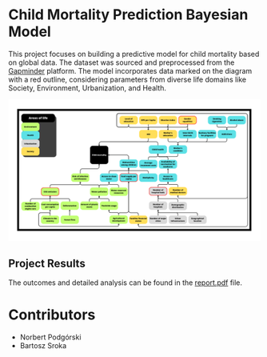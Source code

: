 # Child Mortality Prediction Bayesian Model

This project focuses on building a predictive model for child mortality based on global data. The dataset was sourced and preprocessed from the [Gapminder](https://www.gapminder.org/data/) platform. The model incorporates data marked on the diagram with a red outline, considering parameters from diverse life domains like Society, Environment, Urbanization, and Health.

![Diagram](DAG.png)

## Project Results
The outcomes and detailed analysis can be found in the [report.pdf](report.pdf) file.

# Contributors 
- Norbert Podgórski
- Bartosz Sroka